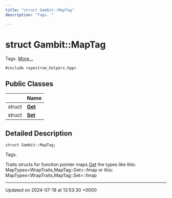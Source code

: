 ```yaml
---
title: "struct Gambit::MapTag"
description: "Tags. "

---
```


# struct Gambit::MapTag



Tags.  [More...](#detailed-description)


`#include <spectrum_helpers.hpp>`

## Public Classes

|                | Name           |
| -------------- | -------------- |
| struct | **[Get](/documentation/code/classes/structgambit_1_1maptag_1_1get/)**  |
| struct | **[Set](/documentation/code/classes/structgambit_1_1maptag_1_1set/)**  |

## Detailed Description

```
struct Gambit::MapTag;
```

Tags. 

Traits structs for function pointer maps [Get](/documentation/code/classes/structgambit_1_1maptag_1_1get/) the types like this: MapTypes<WrapTraits,MapTag::Get>::fmap or this: MapTypes<WrapTraits,MapTag::Set>::fmap 

-------------------------------

Updated on 2024-07-18 at 13:53:30 +0000